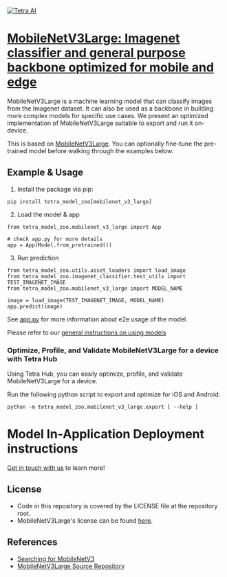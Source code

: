 [![Tetra AI](https://tetra.ai/img/logo.svg)](https://tetra.ai/)

# [MobileNetV3Large: Imagenet classifier and general purpose backbone optimized for mobile and edge](https://pr-119.dl2059zyljmsx.amplifyapp.com/model-zoo/mobilenet_v3_largs)

MobileNetV3Large is a machine learning model that can classify images from the Imagenet dataset.
It can also be used as a backbone in building more complex models for specific use cases.
We present an optimized implementation of MobileNetV3Large suitable to export and run it on-device.

This is based on [MobileNetV3Large](https://github.com/pytorch/vision/blob/main/torchvision/models/mobilenetv3.py). You can optionally
fine-tune the pre-trained model before walking through the examples below.

## Example & Usage

1. Install the package via pip:
```
pip install tetra_model_zoo[mobilenet_v3_large]
```

2. Load the model & app
```
from tetra_model_zoo.mobilenet_v3_large import App

# check app.py for more details
app = App(Model.from_pretrained())
```

3. Run prediction
```
from tetra_model_zoo.utils.asset_loaders import load_image
from tetra_model_zoo.imagenet_classifier.test_utils import TEST_IMAGENET_IMAGE
from tetra_model_zoo.mobilenet_v3_large import MODEL_NAME

image = load_image(TEST_IMAGENET_IMAGE, MODEL_NAME)
app.predict(image)
```

See [app.py](../imagenet_classifier/app.py#L49) for more information about e2e usage of the model.

Please refer to our [general instructions on using models](../../#tetra-model-zoo)

### Optimize, Profile, and Validate MobileNetV3Large for a device with Tetra Hub
Using Tetra Hub, you can easily optimize, profile, and validate MobileNetV3Large for a device.

Run the following python script to export and optimize for iOS and Android:
```
python -m tetra_model_zoo.mobilenet_v3_large.export [ --help ]
```

# Model In-Application Deployment instructions
<a href="mailto:support@tetra.ai?subject=Request Access for Tetra Hub&body=Interest in using MobileNetV3Large in model zoo for deploying on-device.">Get in touch with us</a> to learn more!

## License
- Code in this repository is covered by the LICENSE file at the repository root.
- MobileNetV3Large's license can be found [here](https://github.com/pytorch/vision/blob/main/LICENSE).

## References
* [Searching for MobileNetV3](https://arxiv.org/abs/1905.02244)
* [MobileNetV3Large Source Repository](https://github.com/pytorch/vision/blob/main/torchvision/models/mobilenetv3.py)
